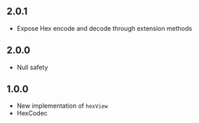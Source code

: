 ## 2.0.1

+ Expose Hex encode and decode through extension methods

## 2.0.0

+ Null safety

## 1.0.0

+ New implementation of `hexView`
+ HexCodec 
